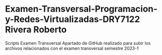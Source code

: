 # Examen-Transversal-Programacion-y-Redes-Virtualizadas-DRY7122 Rivera Roberto
Scripts Examen Transversal
Apartado de GitHub realizado para subir los archivos relacionados con el examen transversal semestre 2023-1
